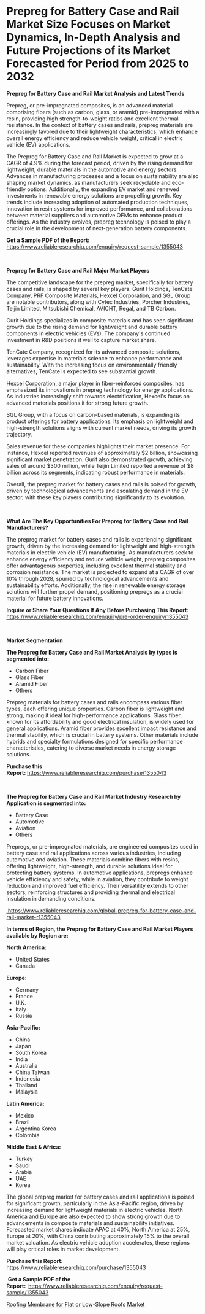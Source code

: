 <p><h1>Prepreg for Battery Case and Rail Market Size Focuses on Market Dynamics, In-Depth Analysis and Future Projections of its Market Forecasted for Period from 2025 to 2032</h1></p><p><strong>Prepreg for Battery Case and Rail Market Analysis and Latest Trends</strong></p>
<p><p>Prepreg, or pre-impregnated composites, is an advanced material comprising fibers (such as carbon, glass, or aramid) pre-impregnated with a resin, providing high strength-to-weight ratios and excellent thermal resistance. In the context of battery cases and rails, prepreg materials are increasingly favored due to their lightweight characteristics, which enhance overall energy efficiency and reduce vehicle weight, critical in electric vehicle (EV) applications.</p><p>The Prepreg for Battery Case and Rail Market is expected to grow at a CAGR of 4.9% during the forecast period, driven by the rising demand for lightweight, durable materials in the automotive and energy sectors. Advances in manufacturing processes and a focus on sustainability are also shaping market dynamics, as manufacturers seek recyclable and eco-friendly options. Additionally, the expanding EV market and renewed investments in renewable energy solutions are propelling growth. Key trends include increasing adoption of automated production techniques, innovation in resin systems for improved performance, and collaborations between material suppliers and automotive OEMs to enhance product offerings. As the industry evolves, prepreg technology is poised to play a crucial role in the development of next-generation battery components.</p></p>
<p><strong>Get a Sample PDF of the Report:&nbsp;</strong> <a href="https://www.reliableresearchiq.com/enquiry/request-sample/1355043?utm_campaign=2731&utm_medium=2&utm_source=Github&utm_content=ia&utm_term=03042025&utm_id=prepreg-for-battery-case-and-rail">https://www.reliableresearchiq.com/enquiry/request-sample/1355043</a></p>
<p>&nbsp;</p>
<p><strong>Prepreg for Battery Case and Rail Major Market Players</strong></p>
<p><p>The competitive landscape for the prepreg market, specifically for battery cases and rails, is shaped by several key players. Gurit Holdings, TenCate Company, PRF Composite Materials, Hexcel Corporation, and SGL Group are notable contributors, along with Cytec Industries, Porcher Industries, Teijin Limited, Mitsubishi Chemical, AVICHT, Regal, and TB Carbon.</p><p>Gurit Holdings specializes in composite materials and has seen significant growth due to the rising demand for lightweight and durable battery components in electric vehicles (EVs). The company's continued investment in R&D positions it well to capture market share.</p><p>TenCate Company, recognized for its advanced composite solutions, leverages expertise in materials science to enhance performance and sustainability. With the increasing focus on environmentally friendly alternatives, TenCate is expected to see substantial growth.</p><p>Hexcel Corporation, a major player in fiber-reinforced composites, has emphasized its innovations in prepreg technology for energy applications. As industries increasingly shift towards electrification, Hexcel's focus on advanced materials positions it for strong future growth.</p><p>SGL Group, with a focus on carbon-based materials, is expanding its product offerings for battery applications. Its emphasis on lightweight and high-strength solutions aligns with current market needs, driving its growth trajectory.</p><p>Sales revenue for these companies highlights their market presence. For instance, Hexcel reported revenues of approximately $2 billion, showcasing significant market penetration. Gurit also demonstrated growth, achieving sales of around $300 million, while Teijin Limited reported a revenue of $8 billion across its segments, indicating robust performance in materials.</p><p>Overall, the prepreg market for battery cases and rails is poised for growth, driven by technological advancements and escalating demand in the EV sector, with these key players contributing significantly to its evolution.</p></p>
<p>&nbsp;</p>
<p><strong>What Are The Key Opportunities For Prepreg for Battery Case and Rail Manufacturers?</strong></p>
<p><p>The prepreg market for battery cases and rails is experiencing significant growth, driven by the increasing demand for lightweight and high-strength materials in electric vehicle (EV) manufacturing. As manufacturers seek to enhance energy efficiency and reduce vehicle weight, prepreg composites offer advantageous properties, including excellent thermal stability and corrosion resistance. The market is projected to expand at a CAGR of over 10% through 2028, spurred by technological advancements and sustainability efforts. Additionally, the rise in renewable energy storage solutions will further propel demand, positioning prepregs as a crucial material for future battery innovations.</p></p>
<p><strong>Inquire or Share Your Questions If Any Before Purchasing This Report:</strong> <a href="https://www.reliableresearchiq.com/enquiry/pre-order-enquiry/1355043?utm_campaign=2731&utm_medium=2&utm_source=Github&utm_content=ia&utm_term=03042025&utm_id=prepreg-for-battery-case-and-rail">https://www.reliableresearchiq.com/enquiry/pre-order-enquiry/1355043</a></p>
<p>&nbsp;</p>
<p><strong>Market Segmentation</strong></p>
<p><strong>The Prepreg for Battery Case and Rail Market Analysis by types is segmented into:</strong></p>
<p><ul><li>Carbon Fiber</li><li>Glass Fiber</li><li>Aramid Fiber</li><li>Others</li></ul></p>
<p><p>Prepreg materials for battery cases and rails encompass various fiber types, each offering unique properties. Carbon fiber is lightweight and strong, making it ideal for high-performance applications. Glass fiber, known for its affordability and good electrical insulation, is widely used for general applications. Aramid fiber provides excellent impact resistance and thermal stability, which is crucial in battery systems. Other materials include hybrids and specialty formulations designed for specific performance characteristics, catering to diverse market needs in energy storage solutions.</p></p>
<p><strong>Purchase this Report:&nbsp;</strong><a href="https://www.reliableresearchiq.com/purchase/1355043?utm_campaign=2731&utm_medium=2&utm_source=Github&utm_content=ia&utm_term=03042025&utm_id=prepreg-for-battery-case-and-rail">https://www.reliableresearchiq.com/purchase/1355043</a></p>
<p>&nbsp;</p>
<p><strong>The Prepreg for Battery Case and Rail Market Industry Research by Application is segmented into:</strong></p>
<p><ul><li>Battery Case</li><li>Automotive</li><li>Aviation</li><li>Others</li></ul></p>
<p><p>Prepregs, or pre-impregnated materials, are engineered composites used in battery case and rail applications across various industries, including automotive and aviation. These materials combine fibers with resins, offering lightweight, high-strength, and durable solutions ideal for protecting battery systems. In automotive applications, prepregs enhance vehicle efficiency and safety, while in aviation, they contribute to weight reduction and improved fuel efficiency. Their versatility extends to other sectors, reinforcing structures and providing thermal and electrical insulation in demanding conditions.</p></p>
<p><a href="https://www.reliableresearchiq.com/global-prepreg-for-battery-case-and-rail-market-r1355043?utm_campaign=2731&utm_medium=2&utm_source=Github&utm_content=ia&utm_term=03042025&utm_id=prepreg-for-battery-case-and-rail">&nbsp;https://www.reliableresearchiq.com/global-prepreg-for-battery-case-and-rail-market-r1355043</a></p>
<p><strong>In terms of Region, the Prepreg for Battery Case and Rail Market Players available by Region are:</strong></p>
<p>
    <p> <strong> North America: </strong>
        <ul>
            <li>United States</li>
            <li>Canada</li>
        </ul>
        </p> 
    <p> <strong> Europe: </strong>
        <ul>
            <li>Germany</li>
            <li>France</li>
            <li>U.K.</li>
            <li>Italy</li>
            <li>Russia</li>
        </ul>
        </p> 
    <p> <strong> Asia-Pacific: </strong>
        <ul>
            <li>China</li>
            <li>Japan</li>
            <li>South Korea</li>
            <li>India</li>
            <li>Australia</li>
            <li>China Taiwan</li>
            <li>Indonesia</li>
            <li>Thailand</li>
            <li>Malaysia</li>
        </ul>
        </p> 
    <p> <strong> Latin America: </strong>
        <ul>
            <li>Mexico</li>
            <li>Brazil</li>
            <li>Argentina Korea</li>
            <li>Colombia</li>
        </ul>
        </p> 
    <p> <strong> Middle East & Africa: </strong>
        <ul>
            <li>Turkey</li>
            <li>Saudi</li>
            <li>Arabia</li>
            <li>UAE</li>
            <li>Korea</li>
        </ul>
    </p>
    </p>
<p><p>The global prepreg market for battery cases and rail applications is poised for significant growth, particularly in the Asia-Pacific region, driven by increasing demand for lightweight materials in electric vehicles. North America and Europe are also expected to show strong growth due to advancements in composite materials and sustainability initiatives. Forecasted market shares indicate APAC at 40%, North America at 25%, Europe at 20%, with China contributing approximately 15% to the overall market valuation. As electric vehicle adoption accelerates, these regions will play critical roles in market development.</p></p>
<p><strong>Purchase this Report: </strong><a href="https://www.reliableresearchiq.com/purchase/1355043?utm_campaign=2731&utm_medium=2&utm_source=Github&utm_content=ia&utm_term=03042025&utm_id=prepreg-for-battery-case-and-rail">https://www.reliableresearchiq.com/purchase/1355043</a></p>
<p>&nbsp;<strong>Get a Sample PDF of the Report:&nbsp;&nbsp;</strong><a href="https://www.reliableresearchiq.com/enquiry/request-sample/1355043?utm_campaign=2731&utm_medium=2&utm_source=Github&utm_content=ia&utm_term=03042025&utm_id=prepreg-for-battery-case-and-rail">https://www.reliableresearchiq.com/enquiry/request-sample/1355043</a></p>
<p><strong></strong></p>
<p><p><a href="https://github.com/donnettaletizia/Market-Research-Report-List-1/blob/main/roofing-membrane-for-flat-or-low-slope-roofs-market.md?utm_campaign=2731&utm_medium=2&utm_source=Github&utm_content=ia&utm_term=03042025&utm_id=prepreg-for-battery-case-and-rail">Roofing Membrane for Flat or Low-Slope Roofs Market</a></p></p>